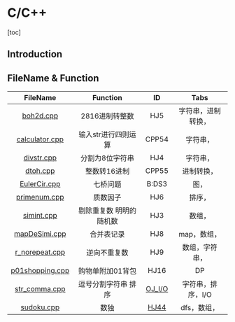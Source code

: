 # C/C++

[toc]

## Introduction

## FileName & Function

| FileName | Function | ID | Tabs |
| :---: | :---: | :---: | :---: |
| [boh2d.cpp][1] | 2816进制转整数 | HJ5 | 字符串，进制转换， |
| [calculator.cpp][2] | 输入str进行四则运算 | CPP54 | 字符串， |
| [divstr.cpp][3] | 分割为8位字符串 | HJ4 | 字符串， |
| [dtoh.cpp][4] | 整数转16进制 | CPP55 | 进制转换， |
| [EulerCir.cpp][5] | 七桥问题 | B:DS3 | 图， |
| [primenum.cpp][6] | 质数因子 | HJ6 | 排序， |
| [simint.cpp][7] | 剔除重复数 明明的随机数 | HJ3 | 数组， |
| [mapDeSimi.cpp] | 合并表记录 | HJ8 | map，数组， |
| [r_norepeat.cpp] | 逆向不重复数 | HJ9 | 数组，字符串， |
| [p01shopping.cpp] | 购物单附加01背包 | HJ16 | DP |
| [str_comma.cpp] | 逗号分割字符串 排序 | [OJ_I/O] | 字符串，排序，I/O |
| [sudoku.cpp] | 数独 | [HJ44] | dfs，数组，|


[sudoku.cpp]: ./sudoku.cpp
[HJ44]: https://www.nowcoder.com/practice/78a1a4ebe8a34c93aac006c44f6bf8a1?tpId=37&tqId=21267&rp=1&ru=/exam/oj/ta&qru=/exam/oj/ta&sourceUrl=%2Fexam%2Foj%2Fta%3Fpage%3D1%26tpId%3D37%26type%3D37&difficulty=undefined&judgeStatus=undefined&tags=&title=
[str_comma.cpp]: ./str_comma.cpp
[OJ_I/O]: https://www.nowcoder.com/exam/test/67072026/submission?pid=27976983
[p01shopping.cpp]: ./p01shopping.cpp
[r_norepeat.cpp]: ./r_norepeat.cpp
[mapDeSimi.cpp]: ./mapDeSimi.cpp
[7]: ./simint.cpp
[6]: ./primenum.cpp
[5]: ./EulerCir.cpp
[4]: ./dtoh.cpp
[3]: ./divstr.cpp
[2]: ./calculator.cpp
[1]: ./boh2d.cpp







